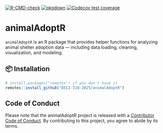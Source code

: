 <!-- [![Pkgdown site](https://img.shields.io/badge/docs-pkgdown-blue)](https://dsci-310-2025.github.io/animalAdoptR/) -->

<!-- badges: start -->
[![R-CMD-check](https://github.com/DSCI-310-2025/animalAdoptR/actions/workflows/R-CMD-check.yaml/badge.svg)](https://github.com/DSCI-310-2025/animalAdoptR/actions/workflows/R-CMD-check.yaml)
[![pkgdown](https://github.com/DSCI-310-2025/animalAdoptR/actions/workflows/pkgdown.yaml/badge.svg)](https://dsci-310-2025.github.io/animalAdoptR/)
[![Codecov test coverage](https://codecov.io/gh/DSCI-310-2025/animalAdoptR/graph/badge.svg)](https://app.codecov.io/gh/DSCI-310-2025/animalAdoptR)
<!-- badges: end -->

# animalAdoptR

`animalAdoptR` is an R package that provides helper functions for analyzing animal shelter adoption data — including data loading, cleaning, visualization, and modeling.

## 📦 Installation

```r
# install.packages("remotes") if you don't have it
remotes::install_github("DSCI-310-2025/animalAdoptR")
```


## Code of Conduct

Please note that the animalAdoptR project is released with a [Contributor Code of Conduct](https://dsci-310-2025.github.io/animalAdoptR/CODE_OF_CONDUCT.html). By contributing to this project, you agree to abide by its terms.